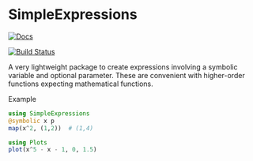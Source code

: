 # SimpleExpressions

[![Docs](https://img.shields.io/badge/docs-dev-blue.svg)](https://jverzani.github.io/SimpleExpressions.jl/dev)

[![Build Status](https://github.com/jverzani/SimpleExpressions.jl/actions/workflows/CI.yml/badge.svg?branch=main)](https://github.com/jverzani/SimpleSymbolics.jl/actions/workflows/CI.yml?query=branch%3Amain)


A very lightweight package to create expressions involving a symbolic variable and optional parameter. These are convenient with higher-order functions expecting mathematical functions.

Example

```julia
using SimpleExpressions
@symbolic x p
map(x^2, (1,2))  # (1,4)

using Plots
plot(x^5 - x - 1, 0, 1.5)
```
